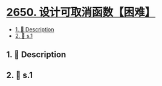 # [2650. 设计可取消函数【困难】](https://github.com/tnotesjs/TNotes.leetcode/tree/main/notes/2650.%20%E8%AE%BE%E8%AE%A1%E5%8F%AF%E5%8F%96%E6%B6%88%E5%87%BD%E6%95%B0%E3%80%90%E5%9B%B0%E9%9A%BE%E3%80%91)

<!-- region:toc -->

- [1. 📝 Description](#1--description)
- [2. 🎯 s.1](#2--s1)

<!-- endregion:toc -->

## 1. 📝 Description

<!-- ::: details [leetcode](https://leetcode.cn/problems/design-cancellable-function/)

::: -->

## 2. 🎯 s.1

```

```
